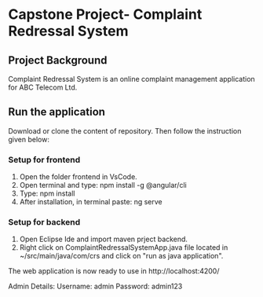 # Capstone Project- Complaint Redressal System
## Project Background
Complaint Redressal System is an online complaint management application for ABC Telecom Ltd.

## Run the application
Download or clone the content of repository. Then follow the instruction given below:

### Setup for frontend
1. Open the folder frontend in VsCode.
2. Open terminal and type: npm install -g @angular/cli
4. Type: npm install
5. After installation, in terminal paste: ng serve

### Setup for backend
1. Open Eclipse Ide and import maven prject backend.
2. Right click on ComplaintRedressalSystemApp.java file located in ~/src/main/java/com/crs and click on "run as java application".

The web application is now ready to use in http://localhost:4200/

Admin Details:
Username: admin
Password: admin123